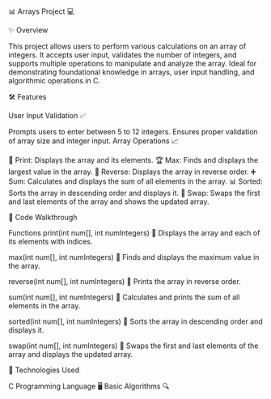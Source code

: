 📊 Arrays Project 💻

✨ Overview

This project allows users to perform various calculations on an array of integers. It accepts user input, validates the number of integers, and supports multiple operations to manipulate and analyze the array. Ideal for demonstrating foundational knowledge in arrays, user input handling, and algorithmic operations in C.

🛠 Features

User Input Validation ✅

Prompts users to enter between 5 to 12 integers.
Ensures proper validation of array size and integer input.
Array Operations 📈

🔢 Print: Displays the array and its elements.
🏆 Max: Finds and displays the largest value in the array.
🔄 Reverse: Displays the array in reverse order.
➕ Sum: Calculates and displays the sum of all elements in the array.
📊 Sorted: Sorts the array in descending order and displays it.
🔄 Swap: Swaps the first and last elements of the array and shows the updated array.

📝 Code Walkthrough

Functions
print(int num[], int numIntegers)
📌 Displays the array and each of its elements with indices.

max(int num[], int numIntegers)
📌 Finds and displays the maximum value in the array.

reverse(int num[], int numIntegers)
📌 Prints the array in reverse order.

sum(int num[], int numIntegers)
📌 Calculates and prints the sum of all elements in the array.

sorted(int num[], int numIntegers)
📌 Sorts the array in descending order and displays it.

swap(int num[], int numIntegers)
📌 Swaps the first and last elements of the array and displays the updated array.


🎯 Technologies Used

C Programming Language 🖥️
Basic Algorithms 🔍
